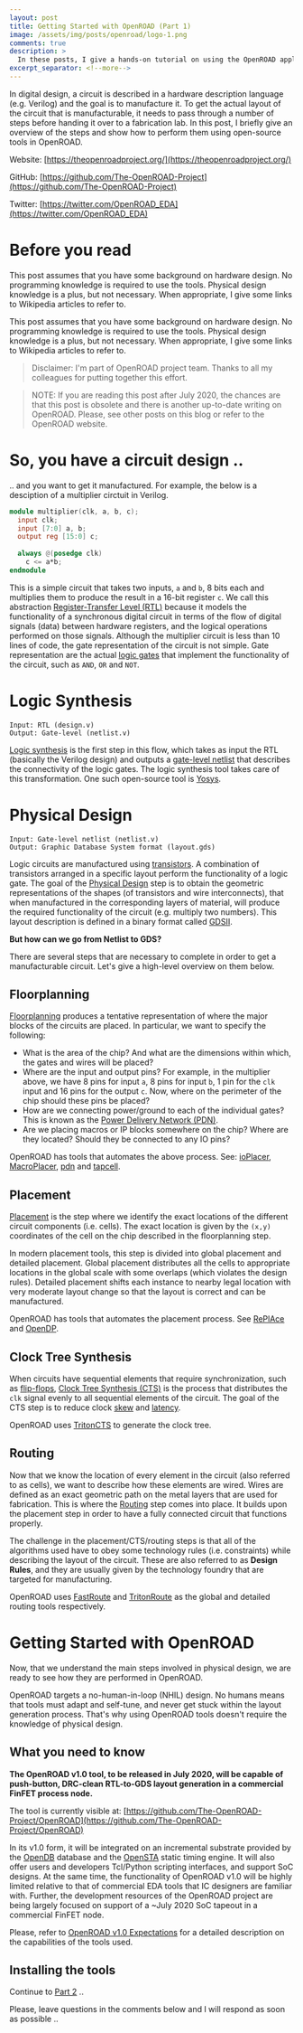 ```yaml
---
layout: post
title: Getting Started with OpenROAD (Part 1)
image: /assets/img/posts/openroad/logo-1.png
comments: true
description: >
  In these posts, I give a hands-on tutorial on using the OpenROAD application.
excerpt_separator: <!--more-->
---
```


In digital design, a circuit is described in a hardware description language (e.g. Verilog) and the goal is to manufacture it.
To get the actual layout of the circuit that is manufacturable, it needs to pass through a number of steps before handing it over to a fabrication lab.
In this post, I briefly give an overview of the steps and show how to perform them using open-source tools in OpenROAD.

Website: [https://theopenroadproject.org/](https://theopenroadproject.org/)

GitHub: [https://github.com/The-OpenROAD-Project](https://github.com/The-OpenROAD-Project)

Twitter: [https://twitter.com/OpenROAD_EDA](https://twitter.com/OpenROAD_EDA)

<!--more-->

# Before you read
This post assumes that you have some background on hardware design. 
No programming knowledge is required to use the tools. 
Physical design knowledge is a plus, but not necessary.
When appropriate, I give some links to Wikipedia articles to refer to.

This post assumes that you have some background on hardware design. 
No programming knowledge is required to use the tools. 
Physical design knowledge is a plus, but not necessary.
When appropriate, I give some links to Wikipedia articles to refer to.

 > Disclaimer: I'm part of OpenROAD project team. Thanks to all my colleagues for putting together this effort.

 > NOTE: If you are reading this post after July 2020, the chances are that this post is obsolete and there is another up-to-date writing on OpenROAD. Please, see other posts on this blog or refer to the OpenROAD website.

# So, you have a circuit design ..
.. and you want to get it manufactured. For example, the below is a desciption of a multiplier circtuit in Verilog.

~~~verilog
module multiplier(clk, a, b, c); 
  input clk;
  input [7:0] a, b; 
  output reg [15:0] c;
  
  always @(posedge clk) 
    c <= a*b;
endmodule
~~~

This is a simple circuit that takes two inputs, `a` and `b`, 8 bits each and multiplies them to produce the result in a 16-bit register `c`.
We call this abstraction [Register-Transfer Level (RTL)](https://en.wikipedia.org/wiki/Register-transfer_level) because it models the functionality of a synchronous digital circuit in terms of the flow of digital signals (data) between hardware registers, and the logical operations performed on those signals. Although the multiplier circuit is less than 10 lines of code, the gate representation of the circuit is not simple. Gate representation are the actual [logic gates](https://en.wikipedia.org/wiki/Logic_gate) that implement the functionality of the circuit, such as `AND`, `OR` and `NOT`.

# Logic Synthesis
```
Input: RTL (design.v)
Output: Gate-level (netlist.v)
```

[Logic synthesis](https://en.wikipedia.org/wiki/Logic_synthesis) is the first step in this flow, which takes as input the RTL (basically the Verilog design) and outputs a [gate-level netlist](https://en.wikipedia.org/wiki/Netlist) that describes the connectivity of the logic gates. 
The logic synthesis tool takes care of this transformation. One such open-source tool is [Yosys](https://github.com/YosysHQ/yosys).

# Physical Design
```
Input: Gate-level netlist (netlist.v)
Output: Graphic Database System format (layout.gds)
```

Logic circuits are manufactured using [transistors](https://en.wikipedia.org/wiki/Transistor). A combination of transistors arranged in a specific layout perform the functionality of a logic gate. The goal of the [Physical Design](https://en.wikipedia.org/wiki/Physical_design_(electronics)) step is to obtain the geometric representations of the shapes (of transistors and wire interconnects), that when manufactured in the corresponding layers of material, will produce the required functionality of the circuit (e.g. multiply two numbers). This layout description is defined in a binary format called [GDSII](https://en.wikipedia.org/wiki/GDSII).

**But how can we go from Netlist to GDS?**

There are several steps that are necessary to complete in order to get a manufacturable circuit. Let's give a high-level overview on them below.

## Floorplanning

[Floorplanning](https://en.wikipedia.org/wiki/Floorplan_(microelectronics)) produces a tentative representation of where the major blocks of the circuits are placed. In particular, we want to specify the following:

* What is the area of the chip? And what are the dimensions within which, the gates and wires will be placed?
* Where are the input and output pins? For example, in the multiplier above, we have 8 pins for input `a`, 8 pins for input `b`, 1 pin for the `clk` input and 16 pins for the output `c`. Now, where on the perimeter of the chip should these pins be placed?
* How are we connecting power/ground to each of the individual gates? This is known as the [Power Delivery Network (PDN)](https://en.wikipedia.org/wiki/Power_network_design_(IC)).
* Are we placing macros or IP blocks somewhere on the chip? Where are they located? Should they be connected to any IO pins?

OpenROAD has tools that automates the above process. See: [ioPlacer](https://github.com/The-OpenROAD-Project/ioPlacer), [MacroPlacer](https://github.com/The-OpenROAD-Project/TritonMacroPlace), [pdn](https://github.com/The-OpenROAD-Project/pdn) and [tapcell](https://github.com/The-OpenROAD-Project/tapcell).

## Placement
[Placement](https://en.wikipedia.org/wiki/Placement_(electronic_design_automation)) is the step where we identify the exact locations of the different circuit components (i.e. cells). The exact location is given by the `(x,y)` coordinates of the cell on the chip described in the floorplanning step.

In modern placement tools, this step is divided into global placement and detailed placement. Global placement distributes all the cells to appropriate locations in the global scale with some overlaps (which violates the design rules). Detailed placement shifts each instance to nearby legal location with very moderate layout change so that the layout is correct and can be manufactured.

OpenROAD has tools that automates the placement process. See [RePlAce](https://github.com/The-OpenROAD-Project/RePlAce) and [OpenDP](https://github.com/The-OpenROAD-Project/OpenDP).

## Clock Tree Synthesis
When circuits have sequential elements that require synchronization, such as [flip-flops](https://en.wikipedia.org/wiki/Flip-flop_(electronics)), [Clock Tree Synthesis (CTS)](https://vlsibasic.blogspot.com/2014/01/clock-tree-synthesis.html?m=1) is the process that distributes the `clk` signal evenly to all sequential elements of the circuit. The goal of the CTS step is to reduce clock [skew](https://en.wikipedia.org/wiki/Clock_skew) and [latency](https://en.wikipedia.org/wiki/Clock_synchronization).

OpenROAD uses [TritonCTS](https://github.com/The-OpenROAD-Project/TritonCTS) to generate the clock tree.

## Routing
Now that we know the location of every element in the circuit (also referred to as cells), we want to describe how these elements are wired. Wires are defined as an exact geometric path on the metal layers that are used for fabrication. This is where the [Routing](https://en.wikipedia.org/wiki/Routing_(electronic_design_automation)) step comes into place. It builds upon the placement step in order to have a fully connected circuit that functions properly. 

The challenge in the placement/CTS/routing steps is that all of the algorithms used have to obey some technology rules (i.e. constraints) while describing the layout of the circuit. These are also referred to as **Design Rules**, and they are usually given by the technology foundry that are targeted for manufacturing.

OpenROAD uses [FastRoute](https://github.com/The-OpenROAD-Project/FastRoute) and [TritonRoute](https://github.com/The-OpenROAD-Project/TritonRoute) as the global and detailed routing tools respectively.

# Getting Started with OpenROAD

Now, that we understand the main steps involved in physical design, we are ready to see how they are performed in OpenROAD.

OpenROAD targets a no-human-in-loop (NHIL) design. 
No humans means that tools must adapt and self-tune, and never get stuck within the layout generation process. 
That's why using OpenROAD tools doesn't require the knowledge of physical design.

## What you need to know

**The OpenROAD v1.0 tool, to be released in July 2020, will be capable of push-button, DRC-clean RTL-to-GDS layout generation in a commercial FinFET process node.**

The tool is currently visible at: [https://github.com/The-OpenROAD-Project/OpenROAD](https://github.com/The-OpenROAD-Project/OpenROAD)

In its v1.0 form, it will be integrated on an incremental substrate provided by the [OpenDB](https://github.com/The-OpenROAD-Project/OpenDB) database and the [OpenSTA](https://github.com/The-OpenROAD-Project/OpenSTA) static timing engine.
It will also offer users and developers Tcl/Python scripting interfaces, and support SoC designs.
At the same time, the functionality of OpenROAD v1.0 will be highly limited relative to that of commercial EDA tools that IC designers are familiar with. 
Further, the development resources of the OpenROAD project are being largely focused on support of a ~July 2020 SoC tapeout in a commercial FinFET node.

Please, refer to [OpenROAD v1.0 Expectations](https://vlsicad.ucsd.edu/NEWS19/OpenROAD%20RTL-to-GDS%20v1.0%20Expectations.pdf) for a detailed description on the capabilities of the tools used.

## Installing the tools

Continue to [Part 2](/tech/eda/2019-12-06-getting-started-with-openroad-2/) ..


Please, leave questions in the comments below and I will respond as soon as possible ..